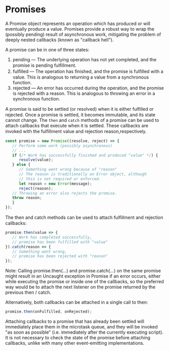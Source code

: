 # Promises

A Promise object represents an operation which has produced or will eventually produce a value. Promises provide a robust way to wrap the (possibly pending) result of asynchronous work, mitigating the problem of deeply nested callbacks (known as "callback hell").

A promise can be in one of three states:
1. pending — The underlying operation has not yet completed, and the promise is pending fulﬁllment.
2. fulﬁlled — The operation has ﬁnished, and the promise is fulﬁlled with a value. This is analogous to returning a value from a synchronous function.
3. rejected — An error has occurred during the operation, and the promise is rejected with a reason. This is analogous to throwing an error in a synchronous function.

A promise is said to be settled (or resolved) when it is either fulﬁlled or rejected. Once a promise is settled, it becomes immutable, and its state cannot change. The `then` and `catch` methods of a promise can be used to attach callbacks that execute when it is settled. These callbacks are invoked with the fulﬁllment value and rejection reason,respectively.

```js
const promise = new Promise((resolve, reject) => {
   // Perform some work (possibly asynchronous)
   // ...
   if (/* Work has successfully finished and produced "value" */) {
      resolve(value);
   } else {
      // Something went wrong because of "reason"
      // The reason is traditionally an Error object, although
      // this is not required or enforced.
      let reason = new Error(message);
      reject(reason);
   // Throwing an error also rejects the promise.
   throw reason;
   }
});
```

The then and catch methods can be used to attach fulﬁllment and rejection callbacks:

```js
promise.then(value => {
   // Work has completed successfully,
   // promise has been fulfilled with "value"
}).catch(reason => {
   // Something went wrong,
   // promise has been rejected with "reason"
});
```

Note: Calling promise.then(...) and promise.catch(...) on the same promise might result in an Uncaught exception in Promise if an error occurs, either while executing the promise or inside one of the callbacks, so the preferred way would be to attach the next listener on the promise returned by the previous then / catch.

Alternatively, both callbacks can be attached in a single call to then:

```js
promise.then(onFulfilled, onRejected);
```

Attaching callbacks to a promise that has already been settled will immediately place them in the microtask queue, and they will be invoked "as soon as possible" (i.e. immediately after the currently executing script). It is not necessary to check the state of the promise before attaching callbacks, unlike with many other event-emitting
implementations.
